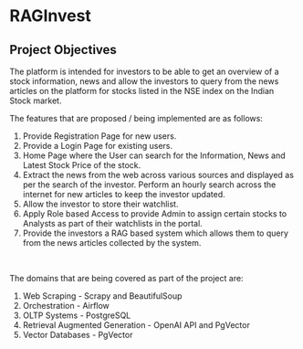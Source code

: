 # RAGInvest

## Project Objectives
<p>The platform is intended for investors to be able to get an overview of a stock information, news and allow the investors to query from the news articles on the platform for stocks listed in the NSE index on the Indian Stock market.<br></p>
The features that are proposed / being implemented are as follows:
<ol>
<li>Provide Registration Page for new users.</li>
<li>Provide a Login Page for existing users.</li>
<li>Home Page where the User can search for the Information, News and Latest Stock Price of the stock.</li>
<li>Extract the news from the web across various sources and displayed as per the search of the investor. Perform an hourly search across the internet for new articles to keep the investor updated.</li>
<li>Allow the investor to store their watchlist.</li>
<li>Apply Role based Access to provide Admin to assign certain stocks to Analysts as part of their watchlists in the portal.</li>
<li>Provide the investors a RAG based system which allows them to query from the news articles collected by the system.</li>
<!-- <li></li> -->
<!-- <li></li> -->
<!-- <li></li> -->
<!-- <li></li> -->
</ol>

<br>
<p>The domains that are being covered as part of the project are:</p>
<ol>
<li>Web Scraping - Scrapy and BeautifulSoup</li>
<li>Orchestration - Airflow</li>
<li>OLTP Systems - PostgreSQL</li>
<li>Retrieval Augmented Generation - OpenAI API and PgVector</li>
<li>Vector Databases - PgVector</li>
<!-- <li></li> -->
</ol>
<br>



